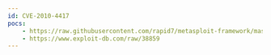 ```yaml
---
id: CVE-2010-4417
pocs:
    - https://raw.githubusercontent.com/rapid7/metasploit-framework/master/modules/exploits/windows/http/oracle_beehive_evaluation.rb
    - https://www.exploit-db.com/raw/38859
---
```

